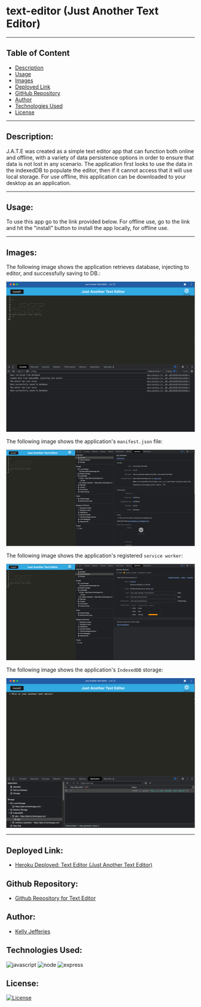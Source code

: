 # text-editor (Just Another Text Editor)

------
## Table of Content

- [Description](#description)
- [Usage](#usage)
- [Images](#images)
- [Deployed Link](#deployed-link)
- [GitHub Repository](#github-repository)
- [Author](#author)  
- [Technologies Used](#technologies-used) 
- [License](#license)

------
## Description:  

J.A.T.E was created as a simple text editor app that can function both online and offline, with a variety of data persistence options in order to ensure that data is not lost in any scenario. The application first looks to use the data in the indexedDB to populate the editor, then if it cannot access that it will use local storage. For use offline, this application can be downloaded to your desktop as an application.

------
## Usage:

To use this app go to the link provided below.  For offline use, go to the link and hit the "install" button to install the app locally, for offline use.

------
## Images:

The following image shows the application retrieves database, injecting to editor, and successfully saving to DB.:  

![Screenshot of Text Editor](./client/src/images/text-1.jpg)

The following image shows the application's `manifest.json` file:  

![Screenshot of Text Editor](./client/src/images/manifest.jpg)

The following image shows the application's registered `service worker`:  

![Screenshot of Text Editor](./client/src/images/service-workers.jpg)

The following image shows the application's `IndexedDB` storage:  

![Screenshot of Text Editor](./client/src/images/text-2.jpg)

------
## Deployed Link:

- [Heroku Deployed: Text Editor (Just Another Text Editor)](https://jate-kj.herokuapp.com/)

## Github Repository:

- [Github Repository for Text Editor](https://github.com/ksjefferies/text-editor)

## Author:

- [Kelly Jefferies](https://github.com/ksjefferies)

## Technologies Used:

![javascript](https://img.shields.io/badge/JavaScript-323330?style=for-the-badge&logo=javascript&logoColor=F7DF1E)
![node](https://img.shields.io/badge/Node.js-339933?style=for-the-badge&logo=nodedotjs&logoColor=white)
![express](https://img.shields.io/badge/Express.js-000000?style=for-the-badge&logo=express&logoColor=white)

## License:

[![License](https://img.shields.io/badge/License-MIT%20License-Green)](http://choosealicense.com/licenses/mit/)